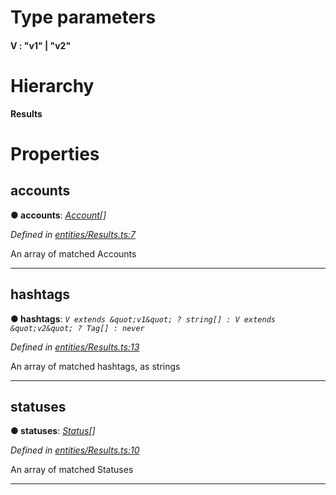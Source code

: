 

# Type parameters
#### V :   "v1" &#124; "v2"

# Hierarchy

**Results**

# Properties

<a id="accounts"></a>

##  accounts

**● accounts**: *[Account](_entities_account_.account.md)[]*

*Defined in [entities/Results.ts:7](https://github.com/lagunehq/core/blob/5d4ee10/src/entities/Results.ts#L7)*

An array of matched Accounts

___
<a id="hashtags"></a>

##  hashtags

**● hashtags**: *`V extends &quot;v1&quot; ? string[] : V extends &quot;v2&quot; ? Tag[] : never`*

*Defined in [entities/Results.ts:13](https://github.com/lagunehq/core/blob/5d4ee10/src/entities/Results.ts#L13)*

An array of matched hashtags, as strings

___
<a id="statuses"></a>

##  statuses

**● statuses**: *[Status](_entities_status_.status.md)[]*

*Defined in [entities/Results.ts:10](https://github.com/lagunehq/core/blob/5d4ee10/src/entities/Results.ts#L10)*

An array of matched Statuses

___

